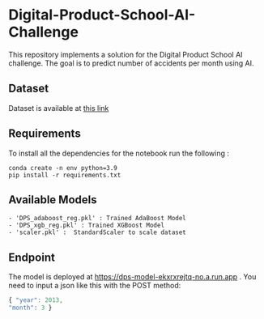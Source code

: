 # Digital-Product-School-AI-Challenge

This repository implements a solution for the Digital Product School AI challenge. The goal is to predict number of accidents per month using AI.

## Dataset
Dataset is available at [this link](https://opendata.muenchen.de/dataset/monatszahlen-verkehrsunfaelle/resource/40094bd6-f82d-4979-949b-26c8dc00b9a7)
## Requirements
To install all the dependencies for the notebook run the following :

```
conda create -n env python=3.9
pip install -r requirements.txt
```

## Available Models

```
- 'DPS_adaboost_reg.pkl' : Trained AdaBoost Model 
- 'DPS_xgb_reg.pkl' : Trained XGBoost Model 
- 'scaler.pkl' :  StandardScaler to scale dataset

```

## Endpoint
The model is deployed at https://dps-model-ekxrxrejtq-no.a.run.app .
You need to input a json like this with the POST method: 
```javascript
{ "year": 2013,
"month": 3 }
```